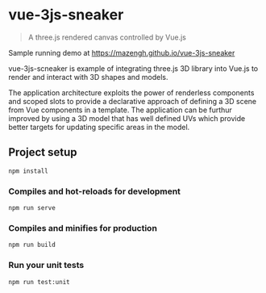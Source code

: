 # vue-3js-sneaker

> A three.js rendered canvas controlled by Vue.js 

Sample running demo at https://mazengh.github.io/vue-3js-sneaker

vue-3js-scneaker is example of integrating three.js 3D library into Vue.js to render and interact with 3D
shapes and models.

The application architecture exploits the power of renderless components and scoped slots to provide a declarative approach of defining a 3D scene from Vue components in a template. The application can be furthur improved by using a 3D model that has well defined UVs which provide better targets for updating specific areas in the model.

## Project setup

```
npm install
```

### Compiles and hot-reloads for development

```
npm run serve
```

### Compiles and minifies for production

```
npm run build
```

### Run your unit tests

```
npm run test:unit
```
